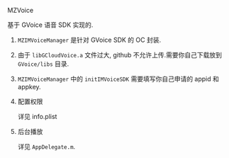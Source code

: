 
MZVoice

基于 GVoice 语音 SDK 实现的.

1. `MZIMVoiceManager` 是针对 GVoice SDK 的 OC 封装.

2. 由于 `libGCloudVoice.a` 文件过大, github 不允许上传.需要你自己下载放到 `GVoice/libs` 目录.

3. `MZIMVoiceManager` 中的 `initIMVoiceSDK` 需要填写你自己申请的 appid 和 appkey.

4. 配置权限

	详见 info.plist

5. 后台播放

	详见 `AppDelegate.m`.



